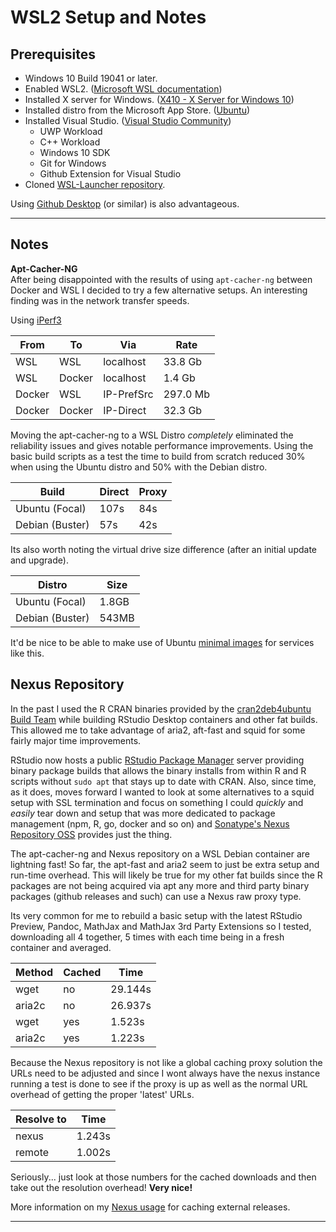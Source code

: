 # WSL2 Setup and Notes

## Prerequisites

* Windows 10 Build 19041 or later.
* Enabled WSL2.
  ([Microsoft WSL documentation][Ref:wsl-docs])
* Installed X server for Windows.
  ([X410 - X Server for Windows 10][Ref:X410])
* Installed distro from the Microsoft App Store.
  ([Ubuntu][Ref:UbuntuAppx])
* Installed Visual Studio.
  ([Visual Studio Community][Ref:VSStudio])
  * UWP Workload
  * C++ Workload
  * Windows 10 SDK
  * Git for Windows
  * Github Extension for Visual Studio
* Cloned [WSL-Launcher repository][Ref:wsl-launcher].

Using [Github Desktop][Ref:GHDesktop] (or similar) is also advantageous.

---------------------------------------

## Notes

__Apt-Cacher-NG__  
After being disappointed with the results of using `apt-cacher-ng` between Docker and WSL I decided to try a few alternative setups. An interesting finding was in the network transfer speeds.

Using [iPerf3][Ref:iPerf3]

| From |  To  |   Via    |  Rate    |
|------|------|----------|----------|
|WSL   |WSL   |localhost |  33.8 Gb |
|WSL   |Docker|localhost |   1.4 Gb |
|Docker|WSL   |IP-PrefSrc| 297.0 Mb |
|Docker|Docker|IP-Direct |  32.3 Gb |

Moving the apt-cacher-ng to a WSL Distro _completely_ eliminated the reliability issues and gives notable performance improvements. Using the basic build scripts as a test the time to build from scratch reduced 30% when using the Ubuntu distro and 50% with the Debian distro.

| Build           | Direct | Proxy |
|-----------------|--------|-------|
| Ubuntu (Focal)  |  107s  |  84s  |
| Debian (Buster) |   57s  |  42s  |

Its also worth noting the virtual drive size difference (after an initial update and upgrade).

| Distro          | Size   |
|-----------------|--------|
| Ubuntu (Focal)  |  1.8GB |
| Debian (Buster) |  543MB |

It'd be nice to be able to make use of Ubuntu [minimal images][Ref:UbuntuMinimal] for services like this.

## Nexus Repository

In the past I used the R CRAN binaries provided by the [cran2deb4ubuntu Build Team][Ref:c2d4u] while building RStudio Desktop containers and other fat builds. This allowed me to take advantage of aria2, aft-fast and squid for some fairly major time improvements.

RStudio now hosts a public [RStudio Package Manager][Ref:RSPM] server providing binary package builds that allows the binary installs from within R and R scripts without `sudo apt` that stays up to date with CRAN. Also, since time, as it does, moves forward I wanted to look at some alternatives to a squid setup with SSL termination and focus on something I could _quickly_ and _easily_ tear down and setup that was more dedicated to package management (npm, R, go, docker and so on) and [Sonatype's Nexus Repository OSS][Ref:Nexus] provides just the thing.

The apt-cacher-ng and Nexus repository on a WSL Debian container are lightning fast! So far, the apt-fast and aria2 seem to just be extra setup and run-time overhead. This will likely be true for my other fat builds since the R packages are not being acquired via apt any more and third party binary packages (github releases and such) can use a Nexus raw proxy type.

Its very common for me to rebuild a basic setup with the latest RStudio Preview, Pandoc, MathJax and MathJax 3rd Party Extensions so I tested, downloading all 4 together, 5 times with each time being in a fresh container and averaged.

| Method | Cached | Time    |
|--------|--------|---------|
| wget   | no     | 29.144s |
| aria2c | no     | 26.937s |
| wget   | yes    |  1.523s |
| aria2c | yes    |  1.223s |

Because the Nexus repository is not like a global caching proxy solution the URLs need to be adjusted and since I wont always have the nexus instance running a test is done to see if the proxy is up as well as the normal URL overhead of getting the proper 'latest' URLs.

| Resolve to | Time    |
|------------|---------|
| nexus      |  1.243s |
| remote     |  1.002s |

Seriously... just look at those numbers for the cached downloads and then take out the resolution overhead!
**Very nice!**

More information on my [Nexus usage](nexus-notes.md) for caching external releases.

---------------------------------------

[Ref:apt-cacher-ng]:
https://hub.docker.com/r/sameersbn/apt-cacher-ng
"A caching proxy. Specialized for package files from Linux distributors, primarily for Debian (and Debian based) distributions but not limited to those."

[Ref:c2d4u]:
https://launchpad.net/~c2d4u.team/+archive/ubuntu/c2d4u4.0+
"A PPA for R packages from CRAN's Task Views built against R 4.0 (and subsequent releases). Only building packages for LTS releases."

[Ref:Docker-Desktop]:
https://docs.docker.com/docker-for-windows/wsl/
"Docker Desktop WSL 2 backend."

[Ref:GHDesktop]:
https://desktop.github.com/
"Focus on what matters instead of fighting with Git."

[Ref:iPerf3]:
https://iperf.fr/
"iPerf3 is a tool for active measurements of the maximum achievable bandwidth on IP networks."

[Ref:Nexus]:
https://www.sonatype.com/nexus-repository-oss
"The free artifact repository with universal format support."

[Ref:RSPM]:
https://packagemanager.rstudio.com/client/#/
"RStudio Package Manager is a repository management server to organize and centralize R packages across your team, department, or entire organization."

[Ref:UbuntuMinimal]:
https://ubuntu.com/blog/minimal-ubuntu-released
"The 29MB Docker image for Minimal Ubuntu 18.04 LTS serves as a highly efficient container starting point, and allows developers to deploy multi-cloud containerized applications faster."

[Ref:wsl-docs]:
https://docs.microsoft.com/en-us/windows/wsl/
"Windows Subsystem for Linux Documentation"

[Ref:wsl-launcher]:
https://github.com/microsoft/WSL-DistroLauncher
"Sample/reference launcher app for WSL distro Microsoft Store packages."

[Ref:UbuntuAppx]:
https://wiki.ubuntu.com/WSL
"(without the release version) always follows the recommended release, switching over to the next one when it gets the first point release."

[Ref:VSStudio]:
https://visualstudio.microsoft.com/vs/community/
"Any individual developer can use Visual Studio Community to create their own free or paid apps."

[Ref:X410]:
https://x410.dev/
"X Server for Windows 10"
